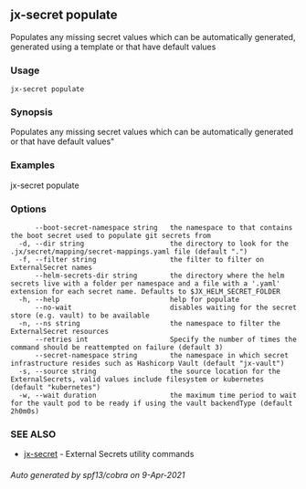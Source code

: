 ## jx-secret populate

Populates any missing secret values which can be automatically generated, generated using a template or that have default values

### Usage

```
jx-secret populate
```

### Synopsis

Populates any missing secret values which can be automatically generated or that have default values"

### Examples

  jx-secret populate

### Options

```
      --boot-secret-namespace string   the namespace to that contains the boot secret used to populate git secrets from
  -d, --dir string                     the directory to look for the .jx/secret/mapping/secret-mappings.yaml file (default ".")
  -f, --filter string                  the filter to filter on ExternalSecret names
      --helm-secrets-dir string        the directory where the helm secrets live with a folder per namespace and a file with a '.yaml' extension for each secret name. Defaults to $JX_HELM_SECRET_FOLDER
  -h, --help                           help for populate
      --no-wait                        disables waiting for the secret store (e.g. vault) to be available
  -n, --ns string                      the namespace to filter the ExternalSecret resources
      --retries int                    Specify the number of times the command should be reattempted on failure (default 3)
      --secret-namespace string        the namespace in which secret infrastructure resides such as Hashicorp Vault (default "jx-vault")
  -s, --source string                  the source location for the ExternalSecrets, valid values include filesystem or kubernetes (default "kubernetes")
  -w, --wait duration                  the maximum time period to wait for the vault pod to be ready if using the vault backendType (default 2h0m0s)
```

### SEE ALSO

* [jx-secret](jx-secret.md)	 - External Secrets utility commands

###### Auto generated by spf13/cobra on 9-Apr-2021
